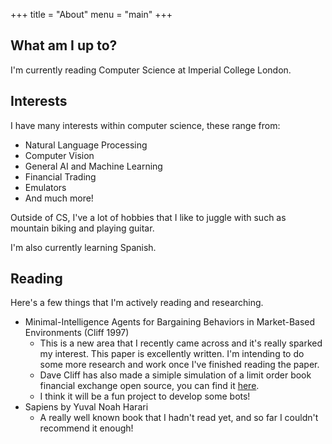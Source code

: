 +++
title = "About"
menu = "main"
+++

## What am I up to?
I'm currently reading Computer Science at Imperial College London.

## Interests
I have many interests within computer science, these range from:
- Natural Language Processing
- Computer Vision
- General AI and Machine Learning
- Financial Trading
- Emulators
- And much more!

Outside of CS, I've a lot of hobbies that I like to juggle with such as mountain biking and playing guitar.

I'm also currently learning Spanish.

## Reading
Here's a few things that I'm actively reading and researching.

- Minimal-Intelligence Agents for Bargaining Behaviors in Market-Based Environments (Cliff 1997)
  - This is a new area that I recently came across and it's really sparked my interest. This paper is excellently written. I'm intending to do some more research and work once I've finished reading the paper.
  - Dave Cliff has also made a simiple simulation of a limit order book financial exchange open source, you can find it [here](https://github.com/davecliff/BristolStockExchange).
  - I think it will be a fun project to develop some bots!
- Sapiens by Yuval Noah Harari
  - A really well known book that I hadn't read yet, and so far I couldn't recommend it enough!
